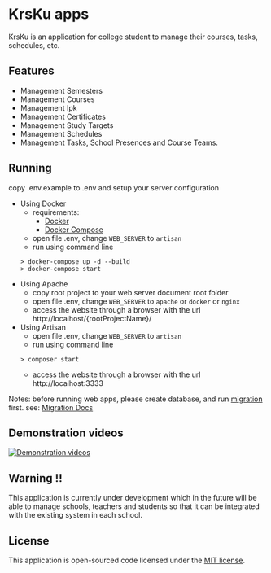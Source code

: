 # KrsKu apps
KrsKu is an application for college student to manage their courses, tasks, schedules, etc.

## Features
- Management Semesters
- Management Courses
- Management Ipk
- Management Certificates
- Management Study Targets
- Management Schedules
- Management Tasks, School Presences and Course Teams. 

## Running
copy .env.example to .env and setup your server configuration

- Using Docker
  - requirements:
    - [Docker](https://www.docker.com/)
    - [Docker Compose](https://docs.docker.com/compose/)
  - open file .env, change `WEB_SERVER` to `artisan`
  - run using command line
  ```shell
  > docker-compose up -d --build
  > docker-compose start
  ```
- Using Apache
  - copy root project to your web server document root folder
  - open file .env, change `WEB_SERVER` to `apache` or `docker` or `nginx`
  - access the website through a browser with the url http://localhost/{rootProjectName}/
- Using Artisan
  - open file .env, change `WEB_SERVER` to `artisan`
  - run using command line
  ```shell
  > composer start
  ```
  - access the website through a browser with the url http://localhost:3333

Notes: before running web apps, please create database, and run [migration](https://laravel.com/docs/8.x/migrations) first.
see: [Migration Docs](https://laravel.com/docs/8.x/migrations)

## Demonstration videos
[![Demonstration videos](https://img.youtube.com/vi/jXtLBd3y_f8/0.jpg)](https://www.youtube.com/watch?v=jXtLBd3y_f8)


## Warning !!
This application is currently under development which in the future will be able to manage schools, teachers and students so that it can be integrated with the existing system in each school.

## License

This application is open-sourced code licensed under the [MIT license](https://opensource.org/licenses/MIT).
